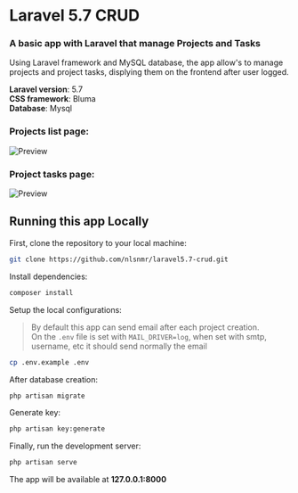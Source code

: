 # Laravel 5.7 CRUD

### A basic app with Laravel that manage Projects and Tasks
Using Laravel framework and MySQL database, the app allow's to manage projects and project tasks, displying them on the frontend after user logged. 

__Laravel version__: 5.7  
__CSS framework__: Bluma  
__Database__: Mysql  

### __Projects list page:__
![Preview](https://monosnap.com/image/OwCVNDLjp2HzDTLQ41pXi24X5fgPOp.png)

### __Project tasks page:__
![Preview](https://monosnap.com/image/Ow7VHcjbYaWvTyqR15dBQrVdjRmyq6.png)

## Running this app Locally

First, clone the repository to your local machine:

```bash
git clone https://github.com/nlsnmr/laravel5.7-crud.git
```

Install dependencies:
```bash
composer install
```

Setup the local configurations:
> By default this app can send email after each project creation.  
> On the `.env` file is set with `MAIL_DRIVER=log`, when set with smtp, username, etc it should send normally the email
```bash
cp .env.example .env
```

After database creation:
```bash
php artisan migrate
```

Generate key:
```bash
php artisan key:generate
````

Finally, run the development server:

```bash
php artisan serve
```

The app will be available at **127.0.0.1:8000**
